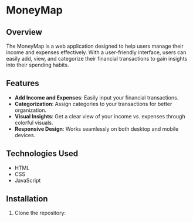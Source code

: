 # MoneyMap

## Overview
The MoneyMap is a web application designed to help users manage their income and expenses effectively. With a user-friendly interface, users can easily add, view, and categorize their financial transactions to gain insights into their spending habits.

## Features
- **Add Income and Expenses**: Easily input your financial transactions.
- **Categorization**: Assign categories to your transactions for better organization.
- **Visual Insights**: Get a clear view of your income vs. expenses through colorful visuals.
- **Responsive Design**: Works seamlessly on both desktop and mobile devices.

## Technologies Used
- HTML
- CSS
- JavaScript

## Installation
1. Clone the repository:
   ```bash
    
